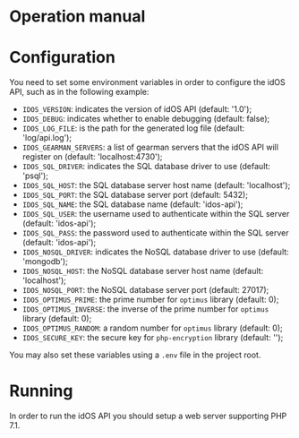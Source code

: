 Operation manual
=================

# Configuration

You need to set some environment variables in order to configure the idOS API, such as in the following example:

* `IDOS_VERSION`: indicates the version of idOS API (default: '1.0');
* `IDOS_DEBUG`: indicates whether to enable debugging (default: false);
* `IDOS_LOG_FILE`: is the path for the generated log file (default: 'log/api.log');
* `IDOS_GEARMAN_SERVERS`: a list of gearman servers that the idOS API will register on (default: 'localhost:4730');
* `IDOS_SQL_DRIVER`: indicates the SQL database driver to use (default: 'psql');
* `IDOS_SQL_HOST`: the SQL database server host name (default: 'localhost');
* `IDOS_SQL_PORT`: the SQL database server port (default: 5432);
* `IDOS_SQL_NAME`: the SQL database name (default: 'idos-api');
* `IDOS_SQL_USER`: the username used to authenticate within the SQL server (default: 'idos-api');
* `IDOS_SQL_PASS`: the password used to authenticate within the SQL server (default: 'idos-api');
* `IDOS_NOSQL_DRIVER`: indicates the NoSQL database driver to use (default: 'mongodb');
* `IDOS_NOSQL_HOST`: the NoSQL database server host name (default: 'localhost');
* `IDOS_NOSQL_PORT`: the NoSQL database server port (default: 27017);
* `IDOS_OPTIMUS_PRIME`: the prime number for `optimus` library (default: 0);
* `IDOS_OPTIMUS_INVERSE`: the inverse of the prime number for `optimus` library (default: 0);
* `IDOS_OPTIMUS_RANDOM`: a random number for `optimus` library (default: 0);
* `IDOS_SECURE_KEY`: the secure key for `php-encryption` library (default: '');

You may also set these variables using a `.env` file in the project root.

# Running

In order to run the idOS API you should setup a web server supporting PHP 7.1.
